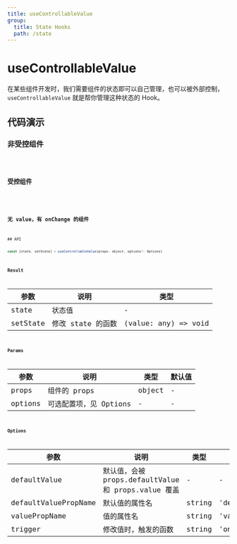 ```yaml
---
title: useControllableValue
group:
  title: State Hooks
  path: /state
---
```


# useControllableValue

在某些组件开发时，我们需要组件的状态即可以自己管理，也可以被外部控制，`useControllableValue` 就是帮你管理这种状态的 Hook。

## 代码演示

### 非受控组件

<code src="./demo/demo1.tsx" />

### 受控组件

<code src="./demo/demo2.tsx" />

### 无 value，有 onChange 的组件

<code src="./demo/demo3.tsx" />
## API

```javascript
const [state, setState] = useControllableValue(props: object, options?: Options)
```

### Result

| 参数     | 说明              | 类型                 |
|----------|-------------------|----------------------|
| state    | 状态值            | -                    |
| setState | 修改 state 的函数 | (value: any) => void |

### Params

| 参数    | 说明                   | 类型   | 默认值 |
|---------|------------------------|--------|--------|
| props   | 组件的 props           | object | -      |
| options | 可选配置项，见 Options | -      | -      |


### Options

| 参数                 | 说明                                                | 类型   | 默认值         |
|----------------------|-----------------------------------------------------|--------|----------------|
| defaultValue         | 默认值，会被 props.defaultValue 和 props.value 覆盖 | -      | -              |
| defaultValuePropName | 默认值的属性名                                      | string | 'defaultValue' |
| valuePropName        | 值的属性名                                          | string | 'value'        |
| trigger              | 修改值时，触发的函数                                | string | 'onChange'     |